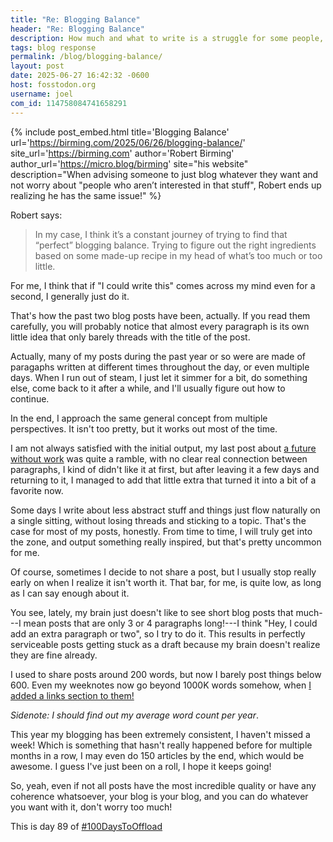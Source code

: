 ```yaml
---
title: "Re: Blogging Balance"
header: "Re: Blogging Balance"
description: How much and what to write is a struggle for some people, but I personally think that it's no big deal, and writing what you want regardless of what other says is usually fine
tags: blog response
permalink: /blog/blogging-balance/
layout: post
date: 2025-06-27 16:42:32 -0600
host: fosstodon.org
username: joel
com_id: 114758084741658291
---
```


{% include post_embed.html
title='Blogging Balance'
url='https://birming.com/2025/06/26/blogging-balance/'
site_url='https://birming.com'
author='Robert Birming'
author_url='https://micro.blog/birming'
site="his website"
description="When advising someone to just blog whatever they want and not worry about \"people who aren’t interested in that stuff\", Robert ends up realizing he has the same issue!"
%}

Robert says:

> In my case, I think it’s a constant journey of trying to find that “perfect” blogging balance. Trying to figure out the right ingredients based on some made-up recipe in my head of what’s too much or too little.

For me, I think that if "I could write this" comes across my mind even for a second, I generally just do it.

That's how the past two blog posts have been, actually. If you read them carefully, you will probably notice that almost every paragraph is its own little idea that only barely threads with the title of the post.

Actually, many of my posts during the past year or so were are made of paragaphs written at different times throughout the day, or even multiple days. When I run out of steam, I just let it simmer for a bit, do something else, come back to it after a while, and I'll usually figure out how to continue.

In the end, I approach the same general concept from multiple perspectives. It isn't too pretty, but it works out most of the time.

I am not always satisfied with the initial output, my last post about [a future without work](/blog/not-having-to-work-would-be-nice-but-not-like-this) was quite a ramble, with no clear real connection between paragraphs, I kind of didn't like it at first, but after leaving it a few days and returning to it, I managed to add that little extra that turned it into a bit of a favorite now.

Some days I write about less abstract stuff and things just flow naturally on a single sitting, without losing threads and sticking to a topic. That's the case for most of my posts, honestly. From time to time, I will truly get into the zone, and output something really inspired, but that's pretty uncommon for me.

Of course, sometimes I decide to not share a post, but I usually stop really early on when I realize it isn't worth it. That bar, for me, is quite low, as long as I can say enough about it.

You see, lately, my brain just doesn't like to see short blog posts that much---I mean posts that are only 3 or 4 paragraphs long!---I think "Hey, I could add an extra paragraph or two", so I try to do it. This results in perfectly serviceable posts getting stuck as a draft because my brain doesn't realize they are fine already.

I used to share posts around 200 words, but now I barely post things below 600. Even my weeknotes now go beyond 1000K words somehow, when [I added a links section to them!](/blog/2025-w15/)

*Sidenote: I should find out my average word count per year*.


This year my blogging has been extremely consistent, I haven't missed a week! Which is something that hasn't really happened before for multiple months in a row, I may even do 150 articles by the end, which would be awesome. I guess I've just been on a roll, I hope it keeps going!

So, yeah, even if not all posts have the most incredible quality or have any coherence whatsoever, your blog is your blog, and you can do whatever you want with it, don't worry too much!

This is day 89 of [#100DaysToOffload](https://100daystooffload.com)

